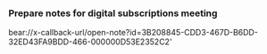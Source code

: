### Prepare notes for digital subscriptions meeting

bear://x-callback-url/open-note?id=3B208845-CDD3-467D-B6DD-32ED43FA9BDD-466-000000D53E2352C2'

